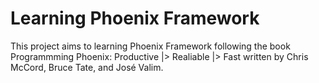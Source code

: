 # Learning Phoenix Framework

This project aims to learning Phoenix Framework following the book Programmming Phoenix: Productive |> Realiable |> Fast written by Chris McCord, Bruce Tate, and José Valim.
